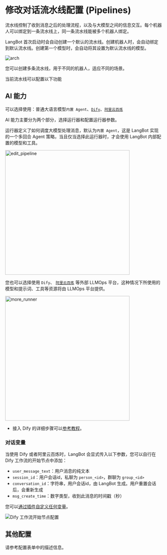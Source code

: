 # 修改对话流水线配置 (Pipelines)

流水线控制了收到消息之后的处理流程，以及与大模型之间的信息交互。每个机器人可以绑定到一条流水线上，同一条流水线能被多个机器人绑定。

LangBot 首次启动时会自动创建一个默认的流水线。创建机器人时，会自动绑定到默认流水线。创建第一个模型时，会自动将其设置为默认流水线的模型。

![arch](/assets/image/zh/deploy/pipelines/arch.png)

您可以创建多条流水线，用于不同的机器人，适应不同的场景。



当前流水线可以配置以下功能

## AI 能力

可以选择使用：普通大语言模型`内置 Agent`、[`Dify`](https://dify.ai/)、[`阿里云百炼`](https://www.aliyun.com/product/bailian?source=5176.29345612&userCode=ys4ad8gs)

AI 能力主要分为两个部分，选择运行器和配置运行器参数。  

运行器定义了如何调度大模型处理消息，默认为`内置 Agent`，这是 LangBot 实现的一个多回合 Agent 策略，当且仅当选择此运行器时，才会使用 LangBot 内部配置的模型和工具。

*<!-- ![edit_pipeline](/assets/image/zh/deploy/pipelines/edit_pipeline_ai.png) -->*

<img width="400px" src="/assets/image/zh/deploy/pipelines/edit_pipeline_ai.png" alt="edit_pipeline" />

您也可以选择使用 `Dify`、 [`阿里云百炼`](https://www.aliyun.com/product/bailian?source=5176.29345612&userCode=ys4ad8gs) 等外部 LLMOps 平台，这种情况下所使用的模型和提示词、工具等资源将由 LLMOps 平台提供。

<img width="400px" src="/assets/image/zh/deploy/pipelines/more_runner.png" alt="more_runner" />

- 接入 Dify 的详细步骤可以[参考教程](/zh/workshop/dify-service-api.html)。

### 对话变量

当使用 Dify 或者阿里云百炼时，LangBot 会显式传入以下参数，您可以自行在 Dify 工作流的开始节点中添加：

- `user_message_text`：用户消息的纯文本
- `session_id`：用户会话id，私聊为 `person_<id>`，群聊为 `group_<id>`
- `conversation_id`：字符串，用户会话id，由 LangBot 生成。用户重置会话后，会重新生成
- `msg_create_time`：数字类型，收到此消息的时间戳（秒）

您可以[通过插件自定义任何变量](/zh/plugin/dev/api-ref.html#%E8%AE%BE%E7%BD%AE%E8%AF%B7%E6%B1%82%E5%8F%98%E9%87%8F)。

![Dify 工作流开始节点配置](/assets/image/zh/workshop/dify-service-api/dify_workflow_var.png)

## 其他配置

请参考配置表单中的描述信息。